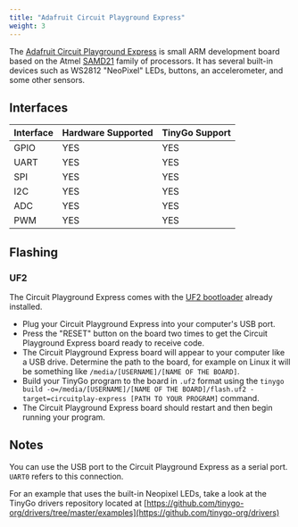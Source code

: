 ```yaml
---
title: "Adafruit Circuit Playground Express"
weight: 3
---
```


The [Adafruit Circuit Playground Express](https://www.adafruit.com/product/3333) is small ARM development board based on the Atmel [SAMD21](https://www.microchip.com/wwwproducts/en/ATSAMD21G18) family of processors. It has several built-in devices such as WS2812 "NeoPixel" LEDs, buttons, an accelerometer, and some other sensors.

## Interfaces

| Interface | Hardware Supported | TinyGo Support |
| --------- | ------------- | ----- |
| GPIO      | YES | YES |
| UART      | YES | YES |
| SPI      | YES | YES |
| I2C      | YES | YES |
| ADC      | YES | YES |
| PWM      | YES | YES |

## Flashing

### UF2

The Circuit Playground Express comes with the [UF2 bootloader](https://github.com/Microsoft/uf2) already installed.

- Plug your Circuit Playground Express into your computer's USB port.
- Press the "RESET" button on the board two times to get the Circuit Playground Express board ready to receive code.
- The Circuit Playground Express board will appear to your computer like a USB drive. Determine the path to the board, for example on Linux it will be something like `/media/[USERNAME]/[NAME OF THE BOARD]`.
- Build your TinyGo program to the board in `.uf2` format using the `tinygo build -o=/media/[USERNAME]/[NAME OF THE BOARD]/flash.uf2 -target=circuitplay-express [PATH TO YOUR PROGRAM]` command.
- The Circuit Playground Express board should restart and then begin running your program.

## Notes

You can use the USB port to the Circuit Playground Express as a serial port. `UART0` refers to this connection.

For an example that uses the built-in Neopixel LEDs, take a look at the TinyGo drivers repository located at [https://github.com/tinygo-org/drivers/tree/master/examples](https://github.com/tinygo-org/drivers)
